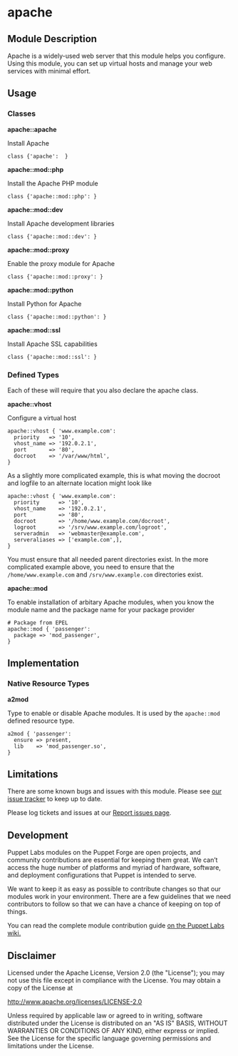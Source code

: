 apache
=======

Module Description
-------------------

Apache is a widely-used web server that this module helps you configure. Using this 
module, you can set up virtual hosts and manage your web services with minimal effort.

Usage
------

### Classes

**apache::apache**

Install Apache

    class {'apache':  }

**apache::mod::php**

Install the Apache PHP module

    class {'apache::mod::php': }
    
**apache::mod::dev**

Install Apache development libraries

	class {'apache::mod::dev': }
	
**apache::mod::proxy**

Enable the proxy module for Apache

	class {'apache::mod::proxy': }
	
**apache::mod::python**

Install Python for Apache

	class {'apache::mod::python': }
	
**apache::mod::ssl**

Install Apache SSL capabilities

	class {'apache::mod::ssl': }
		
### Defined Types

Each of these will require that you also declare the apache class.

**apache::vhost**

Configure a virtual host

    apache::vhost { 'www.example.com':
      priority   => '10',
      vhost_name => '192.0.2.1',
      port       => '80',
      docroot    => '/var/www/html',
    }

As a slightly more complicated example, this is what moving the docroot and logfile to an
alternate location might look like

    apache::vhost { 'www.example.com':
      priority      => '10',
      vhost_name    => '192.0.2.1',
      port          => '80',
      docroot       => '/home/www.example.com/docroot',
      logroot       => '/srv/www.example.com/logroot',
      serveradmin   => 'webmaster@example.com',
      serveraliases => ['example.com',],
    }

You must ensure that all needed parent directories exist. In the more complicated
example above, you need to ensure that the `/home/www.example.com` and `/srv/www.example.com` 
directories exist.

**apache::mod**

To enable installation of arbitary Apache modules, when you know the module name and the 
package name for your package provider

    # Package from EPEL
    apache::mod { 'passenger':
      package => 'mod_passenger',
    }

Implementation
---------------

### Native Resource Types

**a2mod** 

Type to enable or disable Apache modules. It is used by the `apache::mod`
defined resource type.

	a2mod { 'passenger':
      ensure => present,
      lib    => 'mod_passenger.so',
	}

Limitations
------------

There are some known bugs and issues with this module. Please see [our issue tracker](https://github.com/puppetlabs/puppetlabs-apache/issues)
to keep up to date.

Please log tickets and issues at our [Report issues page](https://projects.puppetlabs.com/projects/modules).

Development
------------

Puppet Labs modules on the Puppet Forge are open projects, and community contributions
are essential for keeping them great. We can’t access the huge number of platforms and
myriad of hardware, software, and deployment configurations that Puppet is intended to serve.

We want to keep it as easy as possible to contribute changes so that our modules work
in your environment. There are a few guidelines that we need contributors to follow so
that we can have a chance of keeping on top of things.

You can read the complete module contribution guide [on the Puppet Labs wiki.](http://projects.puppetlabs.com/projects/module-site/wiki/Module_contributing)


Disclaimer
-----------

Licensed under the Apache License, Version 2.0 (the "License");
you may not use this file except in compliance with the License.
You may obtain a copy of the License at

  http://www.apache.org/licenses/LICENSE-2.0

Unless required by applicable law or agreed to in writing, software
distributed under the License is distributed on an "AS IS" BASIS,
WITHOUT WARRANTIES OR CONDITIONS OF ANY KIND, either express or implied.
See the License for the specific language governing permissions and
limitations under the License.
